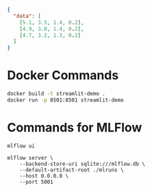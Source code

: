 ```json

{
  "data": [
    [5.1, 3.5, 1.4, 0.2],
    [4.9, 3.0, 1.4, 0.2],
    [4.7, 3.2, 1.3, 0.2]
  ]
}

```

# Docker Commands

```bash
docker build -t streamlit-demo . 
docker run -p 8501:8501 streamlit-demo
```

# Commands for MLFlow

```
mlflow ui 

mlflow server \
    --backend-store-uri sqlite:///mlflow.db \
    --default-artifact-root ./mlruns \
    --host 0.0.0.0 \
    --port 5001

```